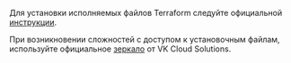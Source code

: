 Для установки исполняемых файлов Terraform следуйте официальной [инструкции](https://learn.hashicorp.com/tutorials/terraform/install-cli).

При возникновении сложностей с доступом к установочным файлам, используйте официальное [зеркало](https://hub.mcs.mail.ru/repository/terraform-binary/mirror/latest/) от VK Cloud Solutions.